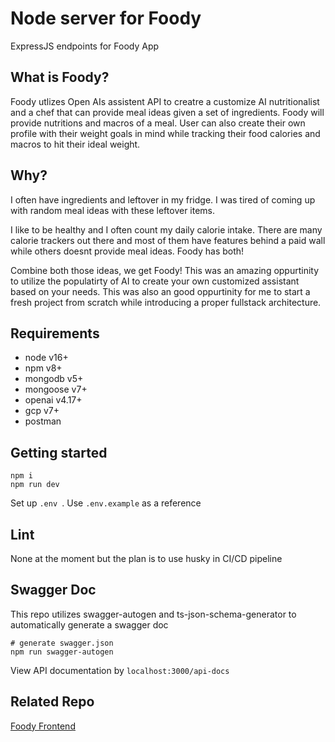 # Node server for Foody
ExpressJS endpoints for Foody App

## What is Foody?
Foody utlizes Open AIs assistent API to creatre a customize AI nutritionalist and a chef that can provide meal ideas given a set of ingredients. Foody will provide nutritions and macros of a meal.
User can also create their own profile with their weight goals in mind while tracking their food calories and macros to hit their ideal weight.

## Why?
I often have ingredients and leftover in my fridge. I was tired of coming up with random meal ideas with these leftover items. 

I like to be healthy and I often count my daily calorie intake. There are many calorie trackers out there and most of them have features behind a paid wall while others doesnt provide meal ideas. Foody has both!

Combine both those ideas, we get Foody!
This was an amazing oppurtinity to utilize the populatirty of AI to create your own customized assistant based on your needs. This was also an good oppurtinity for me to start a fresh project from scratch while introducing a proper fullstack architecture.

## Requirements
* node v16+
* npm v8+
* mongodb v5+
* mongoose v7+
* openai v4.17+
* gcp v7+
* postman 

## Getting started
```
npm i
npm run dev
```

Set up `.env `. Use `.env.example` as a reference

## Lint
None at the moment but the plan is to use husky in CI/CD pipeline

## Swagger Doc
This repo utilizes swagger-autogen and ts-json-schema-generator to automatically generate a swagger doc
```
# generate swagger.json
npm run swagger-autogen
```

View API documentation by
`localhost:3000/api-docs`

## Related Repo
[Foody Frontend](https://github.com/achen5671/foody-ai)

